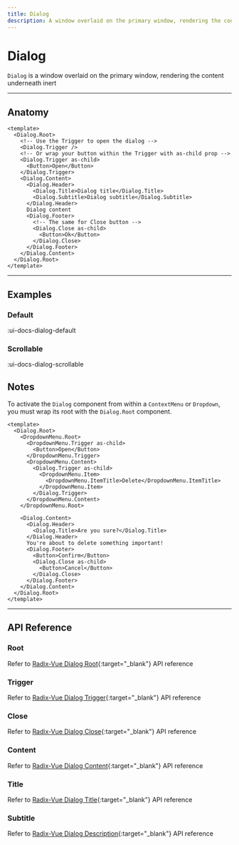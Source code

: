 ```yaml
---
title: Dialog
description: A window overlaid on the primary window, rendering the content underneath inert.
---
```


# Dialog

`Dialog` is a window overlaid on the primary window, rendering the content underneath inert

___

## Anatomy

```vue
<template>
  <Dialog.Root>
    <!-- Use the Trigger to open the dialog -->
    <Dialog.Trigger />
    <!-- Or wrap your button within the Trigger with as-child prop -->
    <Dialog.Trigger as-child>
      <Button>Open</Button>
    </Dialog.Trigger>
    <Dialog.Content>
      <Dialog.Header>
        <Dialog.Title>Dialog title</Dialog.Title>
        <Dialog.Subtitle>Dialog subtitle</Dialog.Subtitle>
      </Dialog.Header>
      Dialog content
      <Dialog.Footer>
        <!-- The same for Close button -->
        <Dialog.Close as-child>
          <Button>Ok</Button>
        </Dialog.Close>
      </Dialog.Footer>
    </Dialog.Content>
  </Dialog.Root>
</template>
```
___

## Examples

### Default

:ui-docs-dialog-default

### Scrollable

:ui-docs-dialog-scrollable

## Notes

To activate the `Dialog` component from within a `ContextMenu` or `Dropdown`, you must wrap its root with the `Dialog.Root` component.

```vue
<template>
  <Dialog.Root>
    <DropdownMenu.Root>
      <DropdownMenu.Trigger as-child>
        <Button>Open</Button>
      </DropdownMenu.Trigger>
      <DropdownMenu.Content>
        <Dialog.Trigger as-child>
          <DropdownMenu.Item>
            <DropdownMenu.ItemTitle>Delete</DropdownMenu.ItemTitle>
          </DropdownMenu.Item>
        </Dialog.Trigger>
      </DropdownMenu.Content>
    </DropdownMenu.Root>

    <Dialog.Content>
      <Dialog.Header>
        <Dialog.Title>Are you sure?</Dialog.Title>
      </Dialog.Header>
      You're about to delete something important!
      <Dialog.Footer>
        <Button>Confirm</Button>
        <Dialog.Close as-child>
          <Button>Cancel</Button>
        </Dialog.Close>
      </Dialog.Footer>
    </Dialog.Content>
  </Dialog.Root>
</template>
```

___

## API Reference

### Root

Refer to [Radix-Vue Dialog Root](https://www.radix-vue.com/components/dialog#root){:target="_blank"} API reference

### Trigger

Refer to [Radix-Vue Dialog Trigger](https://www.radix-vue.com/components/dialog#trigger){:target="_blank"} API reference

### Close

Refer to [Radix-Vue Dialog Close](https://www.radix-vue.com/components/dialog#close){:target="_blank"} API reference

### Content

Refer to [Radix-Vue Dialog Content](https://www.radix-vue.com/components/dialog#content){:target="_blank"} API reference

### Title

Refer to [Radix-Vue Dialog Title](https://www.radix-vue.com/components/dialog#title){:target="_blank"} API reference

### Subtitle

Refer to [Radix-Vue Dialog Description](https://www.radix-vue.com/components/dialog#description){:target="_blank"} API reference
